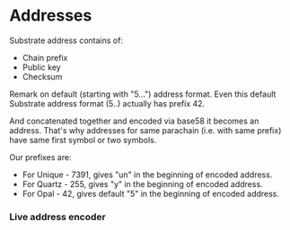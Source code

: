 # Addresses

Substrate address contains of:
 - Chain prefix
 - Public key
 - Checksum

Remark on default (starting with "5...") address format. Even this default Substrate address format (5..) actually has prefix 42.

And concatenated together and encoded via base58 it becomes an address.
That's why addresses for same parachain (i.e. with same prefix) have same first symbol or two symbols.

Our prefixes are:

 - For Unique - 7391, gives "un" in the beginning of encoded address.
 - For Quartz - 255, gives "y" in the beginning of encoded address.
 - For Opal - 42, gives default "5" in the beginning of encoded address.

### Live address encoder
<br/>
<SubEthCoder/>


